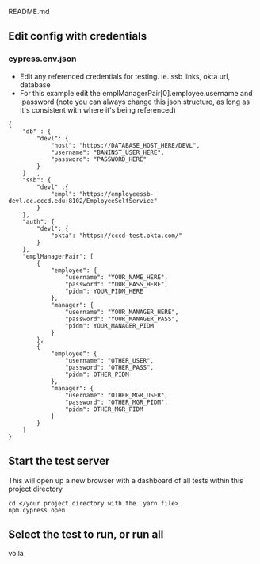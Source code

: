 README.md


## Edit config with credentials
### cypress.env.json
- Edit any referenced credentials for testing. ie. ssb links, okta url, database
- For this example edit the emplManagerPair[0].employee.username and .password
    (note you can always change this json structure, as long as it's consistent with where it's being referenced)
```
{
    "db" : {
        "devl": {
            "host": "https://DATABASE_HOST_HERE/DEVL",
            "username": "BANINST_USER_HERE",
            "password": "PASSWORD_HERE"
        }
    }   ,
    "ssb": {
        "devl" :{
            "empl": "https://employeessb-devl.ec.cccd.edu:8102/EmployeeSelfService"
        }
    },
    "auth": {
        "devl": {
            "okta": "https://cccd-test.okta.com/"
        }
    },
    "emplManagerPair": [
        {
            "employee": {
                "username": "YOUR_NAME_HERE",
                "password": "YOUR_PASS_HERE",
                "pidm": YOUR_PIDM_HERE
            },
            "manager": {
                "username": "YOUR_MANAGER_HERE",
                "password": "YOUR_MANAGER_PASS",
                "pidm": YOUR_MANAGER_PIDM
            }
        },
        {
            "employee": {
                "username": "OTHER_USER",
                "password": "OTHER_PASS",
                "pidm": OTHER_PIDM
            },
            "manager": {
                "username": "OTHER_MGR_USER",
                "password": "OTHER_MGR_PIDM",
                "pidm": OTHER_MGR_PIDM
            }
        }
    ]
}
```

## Start the test server
This will open up a new browser with a dashboard of all tests within this project directory
```
cd </your project directory with the .yarn file>
npm cypress open
```

## Select the test to run, or run all
voila
